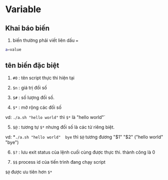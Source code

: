 # Variable

## Khai báo biến
1. biến thường 
phải viết liên dấu `=`

```bash
a=value
```

## tên biến đặc biệt

1. `#0` : tên script thực thi hiện tại

2. `$n` : giá trị đối số

3. `$#` : số lượng đối số.

4. `$*` : mở rộng các đối số 

vd: `./a.sh "hello world"` thì `$*` là "hello world"`

5. `$@` : tương tự `$*` nhưng đối số là các từ riêng biệt. 

vd: *`./a.sh "hello world" 
bye` thì `$@` tương đương "$1" "$2" ("hello world" "bye")

6. `$?` : lưu exit status của lệnh cuối cùng được thực thi. thành công là 0

7. `$$` process id của tiến trình đang chạy script

`$@` được ưu tiên hơn `$*`

